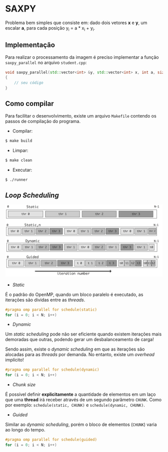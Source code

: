 # SAXPY

Problema bem simples que consiste em: dado dois vetores **x** e **y**, um escalar **a**, para cada posição y<sub>i</sub> = a * x<sub>i</sub> + y<sub>i</sub>.

## Implementação

Para realizar o processamento da imagem é preciso implementar a função `saxpy_parallel` no arquivo `student.cpp`:

```cpp
void saxpy_parallel(std::vector<int> &y, std::vector<int> x, int a, size_t n)
{
    // seu código
}
```

## Como compilar

Para facilitar o desenvolvimento, existe um arquivo `Makefile` contendo os passos de compilação do programa.

- Compilar:
```bash
$ make build
```

- Limpar:

```bash
$ make clean
```

- Executar:
```bash
$ ./runner
```

## *Loop Scheduling*

![](./schedules.jpeg)
 - *Static*

É o padrão do OpenMP, quando um bloco paralelo é executado, as iterações são dividas entre as *threads*.
 ```cpp
#pragma omp parallel for schedule(static)
for (i = 0; i < N; i++)
 ```

 - *Dynamic*

Um *static scheduling* pode não ser eficiente quando existem iterações mais demoradas que outras, podendo gerar um desbalanceamento de carga!

Sendo assim, existe o *dynamic scheduling* em que as iterações são alocadas para as *threads* por demanda. No entanto, existe um *overhead* implícito!

 ```cpp
#pragma omp parallel for schedule(dynamic)
for (i = 0; i < N; i++)
 ```

 - *Chunk size*

É possível definir **explicitamente** a quantidade de elementos em um laço que uma **thread** irá receber através de um segundo parâmetro ```CHUNK```. Como por exemplo: ```schedule(static, CHUNK)``` e ```schedule(dynamic, CHUNK)```. 

 - *Guided*

Similar ao *dynamic scheduling*, porém o bloco de elementos (```CHUNK```) varia ao longo do tempo.

 ```cpp
#pragma omp parallel for schedule(guided)
for (i = 0; i < N; i++)
 ```